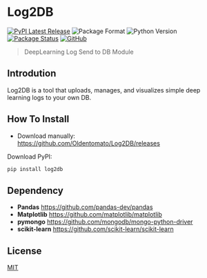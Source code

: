# Log2DB 
[![PyPI Latest Release](https://img.shields.io/pypi/v/log2db.svg)](https://pypi.org/project/log2db/)
![Package Format](https://img.shields.io/pypi/format/log2db.svg)
![Python Version](https://img.shields.io/pypi/pyversions/log2db.svg)
[![Package Status](https://img.shields.io/pypi/status/log2db.svg)](https://pypi.org/project/log2db/)
[![GitHub](https://img.shields.io/github/license/oldentomato/Log2DB)](https://github.com/Oldentomato/Log2DB/blob/main/LICENSE) 

> DeepLearning Log Send to DB Module  

## Introdution
Log2DB is a tool that uploads, manages, and visualizes simple deep learning logs to your own DB.  

## How To Install 
- Download manually:  
https://github.com/Oldentomato/Log2DB/releases  

Download PyPI:
```sh
pip install log2db
```

## Dependency
- **Pandas** https://github.com/pandas-dev/pandas
- **Matplotlib** https://github.com/matplotlib/matplotlib
- **pymongo** https://github.com/mongodb/mongo-python-driver
- **scikit-learn** https://github.com/scikit-learn/scikit-learn  


## License
[MIT](License)


